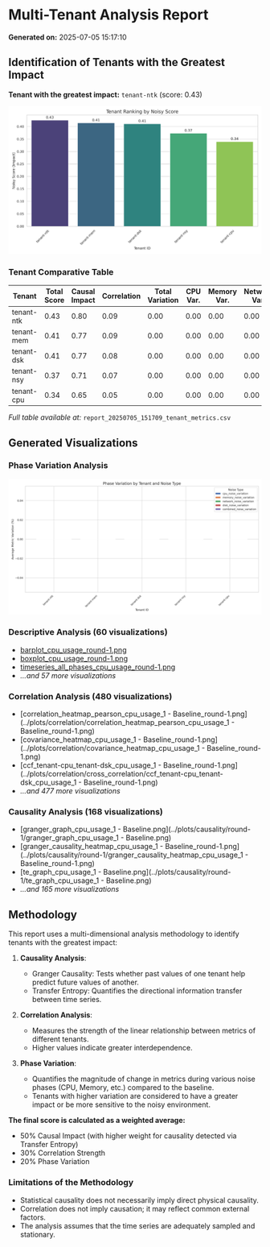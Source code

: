 # Multi-Tenant Analysis Report

**Generated on:** 2025-07-05 15:17:10

## Identification of Tenants with the Greatest Impact

**Tenant with the greatest impact:** `tenant-ntk` (score: 0.43)

![Tenant Ranking](report_20250705_151709_tenant_ranking.png)

### Tenant Comparative Table

| Tenant | Total Score | Causal Impact | Correlation | Total Variation | CPU Var. | Memory Var. | Network Var. | Disk Var. | Combined Var. |
|---|---|---|---|---|---|---|---|---|---|
| tenant-ntk | 0.43 | 0.80 | 0.09 | 0.00 | 0.00 | 0.00 | 0.00 | 0.00 | 0.00 |
| tenant-mem | 0.41 | 0.77 | 0.09 | 0.00 | 0.00 | 0.00 | 0.00 | 0.00 | 0.00 |
| tenant-dsk | 0.41 | 0.77 | 0.08 | 0.00 | 0.00 | 0.00 | 0.00 | 0.00 | 0.00 |
| tenant-nsy | 0.37 | 0.71 | 0.07 | 0.00 | 0.00 | 0.00 | 0.00 | 0.00 | 0.00 |
| tenant-cpu | 0.34 | 0.65 | 0.05 | 0.00 | 0.00 | 0.00 | 0.00 | 0.00 | 0.00 |

*Full table available at:* `report_20250705_151709_tenant_metrics.csv`

## Generated Visualizations

### Phase Variation Analysis

![Phase Variation by Tenant](report_20250705_151709_phase_variation.png)

### Descriptive Analysis (60 visualizations)

- [barplot_cpu_usage_round-1.png](../plots/descriptive/barplot_cpu_usage_round-1.png)
- [boxplot_cpu_usage_round-1.png](../plots/descriptive/boxplot_cpu_usage_round-1.png)
- [timeseries_all_phases_cpu_usage_round-1.png](../plots/descriptive/timeseries_all_phases_cpu_usage_round-1.png)
- *...and 57 more visualizations*

### Correlation Analysis (480 visualizations)

- [correlation_heatmap_pearson_cpu_usage_1 - Baseline_round-1.png](../plots/correlation/correlation_heatmap_pearson_cpu_usage_1 - Baseline_round-1.png)
- [covariance_heatmap_cpu_usage_1 - Baseline_round-1.png](../plots/correlation/covariance_heatmap_cpu_usage_1 - Baseline_round-1.png)
- [ccf_tenant-cpu_tenant-dsk_cpu_usage_1 - Baseline_round-1.png](../plots/correlation/cross_correlation/ccf_tenant-cpu_tenant-dsk_cpu_usage_1 - Baseline_round-1.png)
- *...and 477 more visualizations*

### Causality Analysis (168 visualizations)

- [granger_graph_cpu_usage_1 - Baseline.png](../plots/causality/round-1/granger_graph_cpu_usage_1 - Baseline.png)
- [granger_causality_heatmap_cpu_usage_1 - Baseline_round-1.png](../plots/causality/round-1/granger_causality_heatmap_cpu_usage_1 - Baseline_round-1.png)
- [te_graph_cpu_usage_1 - Baseline.png](../plots/causality/round-1/te_graph_cpu_usage_1 - Baseline.png)
- *...and 165 more visualizations*

## Methodology

This report uses a multi-dimensional analysis methodology to identify tenants with the greatest impact:

1. **Causality Analysis**:
   - Granger Causality: Tests whether past values of one tenant help predict future values of another.
   - Transfer Entropy: Quantifies the directional information transfer between time series.

2. **Correlation Analysis**:
   - Measures the strength of the linear relationship between metrics of different tenants.
   - Higher values indicate greater interdependence.

3. **Phase Variation**:
   - Quantifies the magnitude of change in metrics during various noise phases (CPU, Memory, etc.) compared to the baseline.
   - Tenants with higher variation are considered to have a greater impact or be more sensitive to the noisy environment.

**The final score is calculated as a weighted average:**
- 50% Causal Impact (with higher weight for causality detected via Transfer Entropy)
- 30% Correlation Strength
- 20% Phase Variation

### Limitations of the Methodology

- Statistical causality does not necessarily imply direct physical causality.
- Correlation does not imply causation; it may reflect common external factors.
- The analysis assumes that the time series are adequately sampled and stationary.
